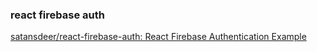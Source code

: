 ###  react firebase auth


[satansdeer/react-firebase-auth: React Firebase Authentication Example](https://github.com/satansdeer/react-firebase-auth "satansdeer/react-firebase-auth: React Firebase Authentication Example")


 

```

```
